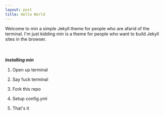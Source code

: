 ```yaml
---
layout: post
title: Hello World
---
```


<p>Welcome to min a simple Jekyll theme for people who are afarid of the terminal. I'm just kidding min is a theme for people who want to build Jekyll sites in the browser.</p>

<h5 style="margin-top: 50px; margin-bottom: 15px;">Installing min</h5>

<ol>
    <li><p>Open up terminal</p></li>
    <li><p>Say fuck terminal</p></li>
    <li><p>Fork this repo</p></li>
    <li><p>Setup config.yml</p></li>
    <li><p>That's it</p></li>
</ol>